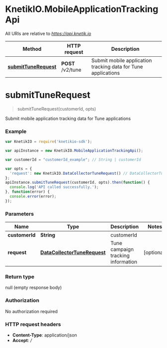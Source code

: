 # KnetikIO.MobileApplicationTrackingApi

All URIs are relative to *https://api.knetik.io*

Method | HTTP request | Description
------------- | ------------- | -------------
[**submitTuneRequest**](MobileApplicationTrackingApi.md#submitTuneRequest) | **POST** /v2/tune | Submit mobile application tracking data for Tune applications


<a name="submitTuneRequest"></a>
# **submitTuneRequest**
> submitTuneRequest(customerId, opts)

Submit mobile application tracking data for Tune applications

### Example
```javascript
var KnetikIO = require('knetikio-sdk');

var apiInstance = new KnetikIO.MobileApplicationTrackingApi();

var customerId = "customerId_example"; // String | customerId

var opts = { 
  'request': new KnetikIO.DataCollectorTuneRequest() // DataCollectorTuneRequest | Tune campaign tracking information
};
apiInstance.submitTuneRequest(customerId, opts).then(function() {
  console.log('API called successfully.');
}, function(error) {
  console.error(error);
});

```

### Parameters

Name | Type | Description  | Notes
------------- | ------------- | ------------- | -------------
 **customerId** | **String**| customerId | 
 **request** | [**DataCollectorTuneRequest**](DataCollectorTuneRequest.md)| Tune campaign tracking information | [optional] 

### Return type

null (empty response body)

### Authorization

No authorization required

### HTTP request headers

 - **Content-Type**: application/json
 - **Accept**: */*

